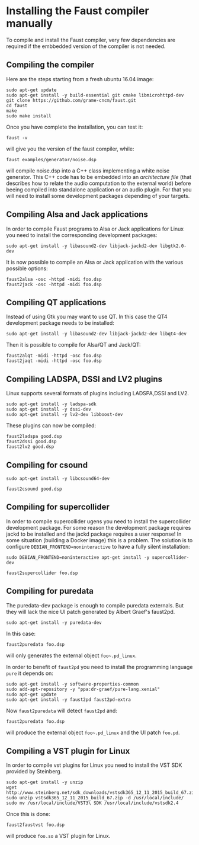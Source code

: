 
# Installing the Faust compiler manually

To compile and install the Faust compiler, very few dependencies are required if the embbedded version of the compiler is not needed. 

## Compiling the compiler
Here are the steps starting from a fresh ubuntu 16.04 image:

    sudo apt-get update
    sudo apt-get install -y build-essential git cmake libmicrohttpd-dev
    git clone https://github.com/grame-cncm/faust.git
    cd faust
    make
    sudo make install

Once you have complete the installation, you can test it:

    faust -v

will give you the version of the faust compiler, while:

    faust examples/generator/noise.dsp

will compile noise.dsp into a C++ class implementing a white noise generator. This C++ code has to be embedded into an _architecture file_ (that describes how to relate the audio computation to the external world) before beeing compiled into standalone application or an audio plugin. For that you will need to install some development packages depending of your targets.

## Compiling Alsa and Jack applications
In order to compile Faust programs to Alsa or Jack applications for Linux you need to install the corresponding development packages:

    sudo apt-get install -y libasound2-dev libjack-jackd2-dev libgtk2.0-dev

It is now possible to compile an Alsa or Jack application with the various possible options:

    faust2alsa -osc -httpd -midi foo.dsp
    faust2jack -osc -httpd -midi foo.dsp

## Compiling QT applications
Instead of using Gtk you may want to use QT. In this case the QT4 development package needs to be installed:

    sudo apt-get install -y libasound2-dev libjack-jackd2-dev libqt4-dev 

Then it is possible to compile for Alsa/QT and Jack/QT:

    faust2alqt -midi -httpd -osc foo.dsp
    faust2jaqt -midi -httpd -osc foo.dsp

## Compiling LADSPA, DSSI and LV2 plugins
Linux supports several formats of plugins including LADSPA,DSSI and LV2.

    sudo apt-get install -y ladspa-sdk
    sudo apt-get install -y dssi-dev
    sudo apt-get install -y lv2-dev libboost-dev

These plugins can now be compiled:

    faust2ladspa good.dsp
    faust2dssi good.dsp
    faust2lv2 good.dsp

## Compiling for csound

    sudo apt-get install -y libcsound64-dev

    faust2csound good.dsp

## Compiling for supercollider 
In order to compile supercollider ugens you need to install the supercollider development package. For some reason the development package requires jackd to be installed and the jackd package requires a user response! In some situation (building a Docker image) this is a problem. The solution is to configure `DEBIAN_FRONTEND=noninteractive` to have a fully silent installation:

    sudo DEBIAN_FRONTEND=noninteractive apt-get install -y supercollider-dev

    faust2supercollider foo.dsp

## Compiling for puredata
The puredata-dev package is enough to compile puredata externals. But they will lack the nice UI patch generated by Albert Graef's faust2pd. 

    sudo apt-get install -y puredata-dev

In this case:

    faust2puredata foo.dsp

will only generates the external object `foo~.pd_linux`. 

In order to benefit of `faust2pd` you need to install the programming language `pure` it depends on:

    sudo apt-get install -y software-properties-common
    sudo add-apt-repository -y "ppa:dr-graef/pure-lang.xenial"
    sudo apt-get update
    sudo apt-get install -y faust2pd faust2pd-extra

Now `faust2puredata` will detect `faust2pd` and:

    faust2puredata foo.dsp
   
will produce the external object `foo~.pd_linux` and the UI patch `foo.pd`. 

## Compiling a VST plugin for Linux
In order to compile vst plugins for Linux you need to install the VST SDK provided by Steinberg. 

    sudo apt-get install -y unzip
    wget http://www.steinberg.net/sdk_downloads/vstsdk365_12_11_2015_build_67.zip
    sudo unzip vstsdk365_12_11_2015_build_67.zip -d /usr/local/include/
    sudo mv /usr/local/include/VST3\ SDK /usr/local/include/vstsdk2.4

Once this is done:

    faust2faustvst foo.dsp

will produce `foo.so` a VST plugin for Linux.



